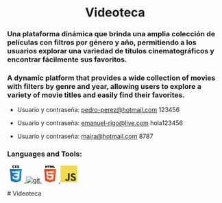 <h1  align="center"> Videoteca</h1>
<h3>Una plataforma dinámica que brinda una amplia colección de películas con filtros por género y año, permitiendo a los usuarios explorar una variedad de títulos cinematográficos y encontrar fácilmente sus favoritos.</h3>
<h3>A dynamic platform that provides a wide collection of movies with filters by genre and year, allowing users to explore a variety of movie titles and easily find their favorites.</h3>

- Usuario y contraseña:   pedro-perez@hotmail.com    123456

- Usuario y contraseña:   emanuel-rigo@live.com    hola123456

- Usuario y contraseña:   maira@hotmail.com    8787



<h3 align="left">Languages and Tools:</h3>
<p align="left"> <a href="https://www.w3schools.com/css/" target="_blank" rel="noreferrer"> <img src="https://raw.githubusercontent.com/devicons/devicon/master/icons/css3/css3-original-wordmark.svg" alt="css3" width="40" height="40"/> </a> <a href="https://git-scm.com/" target="_blank" rel="noreferrer"> <img src="https://www.vectorlogo.zone/logos/git-scm/git-scm-icon.svg" alt="git" width="40" height="40"/> </a> <a href="https://www.w3.org/html/" target="_blank" rel="noreferrer"> <img src="https://raw.githubusercontent.com/devicons/devicon/master/icons/html5/html5-original-wordmark.svg" alt="html5" width="40" height="40"/> </a> <a href="https://developer.mozilla.org/en-US/docs/Web/JavaScript" target="_blank" rel="noreferrer"> <img src="https://raw.githubusercontent.com/devicons/devicon/master/icons/javascript/javascript-original.svg" alt="javascript" width="40" height="40"/> </a> </p>

#   V i d e o t e c a 
 
 